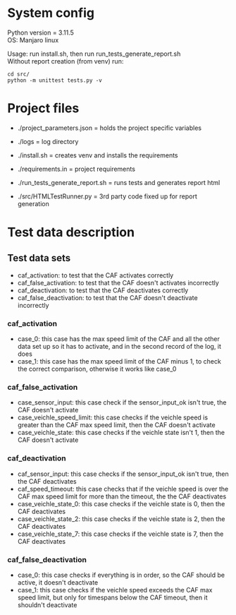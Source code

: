 # System config
Python version = 3.11.5   
OS: Manjaro linux

Usage: run install.sh, then run run_tests_generate_report.sh  
Without report creation (from venv) run: 

```
cd src/
python -m unittest tests.py -v
```

# Project files
* ./project_parameters.json = holds the project specific variables
* ./logs = log directory

* ./install.sh = creates venv and installs the requirements
* ./requirements.in = project requirements
* ./run_tests_generate_report.sh = runs tests and generates report html
* ./src/HTMLTestRunner.py = 3rd party code fixed up for report generation

# Test data description
## Test data sets
* caf_activation: to test that the CAF activates correctly
* caf_false_activation: to test that the CAF doesn't activates incorrectly
* caf_deactivation: to test that the CAF deactivates correctly
* caf_false_deactivation: to test that the CAF doesn't deactivate incorrectly

### caf_activation
* case_0: this case has the max speed limit of the CAF and all the other data set up so it has to activate, and in the second record of the log, it does
* case_1: this case has the max speed limit of the CAF minus 1, to check the correct comparison, otherwise it works like case_0

### caf_false_activation
* case_sensor_input: this case check if the sensor_input_ok isn't true, the CAF doesn't activate
* case_veichle_speed_limit: this case checks if the veichle speed is greater than the CAF max speed limit, then the CAF doesn't activate
* case_veichle_state: this case checks if the veichle state isn't 1, then the CAF doesn't activate

### caf_deactivation
* caf_sensor_input: this case checks if the sensor_input_ok isn't true, then the CAF deactivates
* caf_speed_timeout: this case checks that if the veichle speed is over the CAF max speed limit for more than the timeout, the the CAF deactivates
* case_veichle_state_0: this case checks if the veichle state is 0, then the CAF deactivates
* case_veichle_state_2: this case checks if the veichle state is 2, then the CAF deactivates
* case_veichle_state_7: this case checks if the veichle state is 7, then the CAF deactivates

### caf_false_deactivation
* case_0: this case checks if everything is in order, so the CAF should be active, it doesn't deactivate
* case_1: this case checks if the veichle speed exceeds the CAF max speed limit, but only for timespans below the CAF timeout, then it shouldn't deactivate
